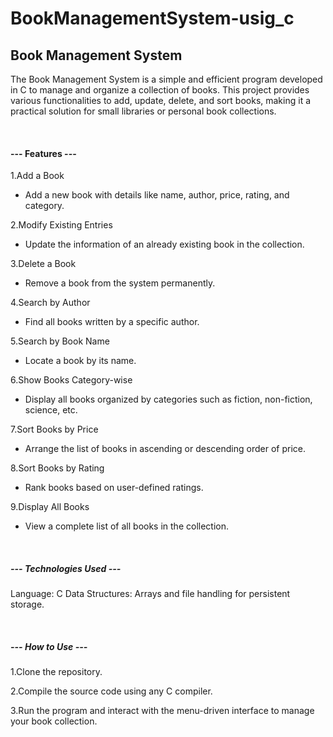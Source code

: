 # BookManagementSystem-usig_c


<h2>Book Management System </h2>

The Book Management System is a simple and efficient program developed in C to manage and organize a collection of books. 
This project provides various functionalities to add, update, delete, and sort books, making it a practical solution for small libraries or personal book collections.


<br>
<h4>--- Features ---</h4>

1.Add a Book
  - Add a new book with details like name, author, price, rating, and category.

2.Modify Existing Entries
  - Update the information of an already existing book in the collection.

3.Delete a Book
  - Remove a book from the system permanently.

4.Search by Author
  - Find all books written by a specific author.

5.Search by Book Name
  - Locate a book by its name.
    
6.Show Books Category-wise
  - Display all books organized by categories such as fiction, non-fiction, science, etc.

7.Sort Books by Price
  - Arrange the list of books in ascending or descending order of price.

8.Sort Books by Rating
  - Rank books based on user-defined ratings.

9.Display All Books
  - View a complete list of all books in the collection.

<br>


<h5>--- Technologies Used ---</h5>

Language: C
Data Structures: Arrays and file handling for persistent storage.



<br>
<h5>--- How to Use ---</h5>

1.Clone the repository.

2.Compile the source code using any C compiler.

3.Run the program and interact with the menu-driven interface to manage your book collection.
